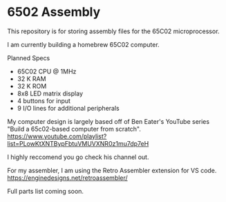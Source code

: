 # 6502 Assembly
This repository is for storing assembly files for the 65C02 microprocessor.

I am currently building a homebrew 65C02 computer.

Planned Specs
- 65C02 CPU @ 1MHz
- 32 K RAM
- 32 K ROM
- 8x8 LED matrix display
- 4 buttons for input
- 9 I/O lines for additional peripherals

My computer design is largely based off of Ben Eater's YouTube series "Build a 65c02-based computer from scratch".
https://www.youtube.com/playlist?list=PLowKtXNTBypFbtuVMUVXNR0z1mu7dp7eH

I highly reccomend you go check his channel out.

For my assembler, I am using the Retro Assembler extension for VS code.
https://enginedesigns.net/retroassembler/

Full parts list coming soon.
